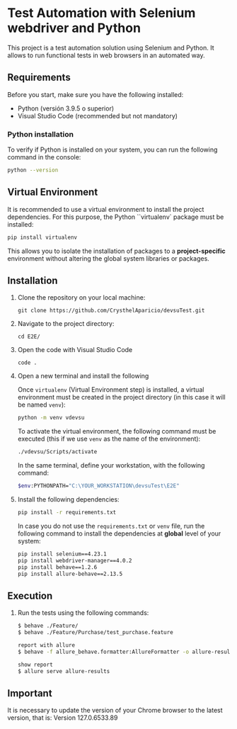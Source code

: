 # Test Automation with Selenium webdriver and Python

This project is a test automation solution using Selenium and Python. It allows to run functional tests in web browsers in an automated way.

## Requirements

Before you start, make sure you have the following installed:

- Python (versión 3.9.5 o superior)
- Visual Studio Code (recommended but not mandatory)

### Python installation
To verify if Python is installed on your system, you can run the following command in the console:

```bash
python --version
```

## Virtual Environment
It is recommended to use a virtual environment to install the project dependencies. For this purpose, the Python ``virtualenv` package must be installed:

```bash
pip install virtualenv
```

This allows you to isolate the installation of packages to a **project-specific** environment without altering the global system libraries or packages.

## Installation

1. Clone the repository on your local machine:

    `git clone https://github.com/CrysthelAparicio/devsuTest.git`

2. Navigate to the project directory:

    `cd E2E/`

3. Open the code with Visual Studio Code 
    
    `code .`

4. Open a new terminal and install the following

    Once `virtualenv` (Virtual Environment step) is installed, a virtual environment must be created in the project directory (in this case it will be named `venv`):

    ```bash
    python -m venv vdevsu
    ```

    To activate the virtual environment, the following command must be executed (this if we use `venv` as the name of the environment):

    ```bash
    ./vdevsu/Scripts/activate
    ```
     
    In the same terminal, define your workstation, with the following command:

    ```bash
    $env:PYTHONPATH="C:\YOUR_WORKSTATION\devsuTest\E2E"
    ```

5.  Install the following dependencies:  

    ```bash
    pip install -r requirements.txt
    ```

    In case you do not use the `requirements.txt` or `venv` file, run the following command to install the dependencies at **global** level of your system:

    ```bash
    pip install selenium==4.23.1
    pip install webdriver-manager==4.0.2
    pip install behave==1.2.6
    pip install allure-behave==2.13.5
    ```


## Execution

1. Run the tests using the following commands:

    ```bash
    $ behave ./Feature/
    $ behave ./Feature/Purchase/test_purchase.feature

    report with allure
    $ behave -f allure_behave.formatter:AllureFormatter -o allure-results ./Feature/

    show report
    $ allure serve allure-results
    ```
    
## Important

It is necessary to update the version of your Chrome browser to the latest version, that is: Version 127.0.6533.89